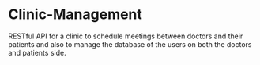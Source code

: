 # Clinic-Management
<subheader> RESTful API for a clinic to schedule meetings between doctors and their patients and also to manage the database of the users on both the doctors and patients side. </subheader>
